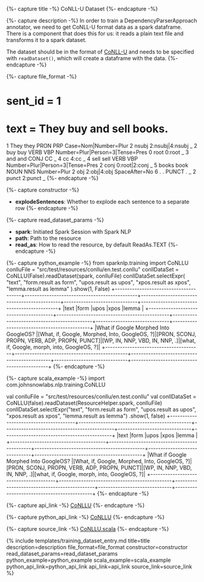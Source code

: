 {%- capture title -%}
CoNLL-U Dataset
{%- endcapture -%}

{%- capture description -%}
In order to train a DependencyParserApproach annotator, we need to get CoNLL-U format data as a spark dataframe. There is a component that does this for us: it reads a plain text file and transforms it to a spark dataset.

The dataset should be in the format of [CoNLL-U](https://universaldependencies.org/format.html) and needs to be specified with `readDataset()`, which will create a dataframe with the data.
{%- endcapture -%}

{%- capture file_format -%}
# sent_id = 1
# text = They buy and sell books.
1   They     they    PRON    PRP    Case=Nom|Number=Plur               2   nsubj   2:nsubj|4:nsubj   _
2   buy      buy     VERB    VBP    Number=Plur|Person=3|Tense=Pres    0   root    0:root            _
3   and      and     CONJ    CC     _                                  4   cc      4:cc              _
4   sell     sell    VERB    VBP    Number=Plur|Person=3|Tense=Pres    2   conj    0:root|2:conj     _
5   books    book    NOUN    NNS    Number=Plur                        2   obj     2:obj|4:obj       SpaceAfter=No
6   .        .       PUNCT   .      _                                  2   punct   2:punct           _
{%- endcapture -%}

{%- capture constructor -%}
- **explodeSentences**: Whether to explode each sentence to a separate row
{%- endcapture -%}

{%- capture read_dataset_params -%}
- **spark**: Initiated Spark Session with Spark NLP
- **path**: Path to the resource
- **read_as**: How to read the resource, by default ReadAs.TEXT
{%- endcapture -%}

{%- capture python_example -%}
from sparknlp.training import CoNLLU
conlluFile = "src/test/resources/conllu/en.test.conllu"
conllDataSet = CoNLLU(False).readDataset(spark, conlluFile)
conllDataSet.selectExpr(
    "text",
    "form.result as form",
    "upos.result as upos",
    "xpos.result as xpos",
    "lemma.result as lemma"
).show(1, False)
+---------------------------------------+----------------------------------------------+---------------------------------------------+------------------------------+--------------------------------------------+
|text                                   |form                                          |upos                                         |xpos                          |lemma                                       |
+---------------------------------------+----------------------------------------------+---------------------------------------------+------------------------------+--------------------------------------------+
|What if Google Morphed Into GoogleOS?  |[What, if, Google, Morphed, Into, GoogleOS, ?]|[PRON, SCONJ, PROPN, VERB, ADP, PROPN, PUNCT]|[WP, IN, NNP, VBD, IN, NNP, .]|[what, if, Google, morph, into, GoogleOS, ?]|
+---------------------------------------+----------------------------------------------+---------------------------------------------+------------------------------+--------------------------------------------+
{%- endcapture -%}

{%- capture scala_example -%}
import com.johnsnowlabs.nlp.training.CoNLLU

val conlluFile = "src/test/resources/conllu/en.test.conllu"
val conllDataSet = CoNLLU(false).readDataset(ResourceHelper.spark, conlluFile)
conllDataSet.selectExpr("text", "form.result as form", "upos.result as upos", "xpos.result as xpos", "lemma.result as lemma")
  .show(1, false)
+---------------------------------------+----------------------------------------------+---------------------------------------------+------------------------------+--------------------------------------------+
|text                                   |form                                          |upos                                         |xpos                          |lemma                                       |
+---------------------------------------+----------------------------------------------+---------------------------------------------+------------------------------+--------------------------------------------+
|What if Google Morphed Into GoogleOS?  |[What, if, Google, Morphed, Into, GoogleOS, ?]|[PRON, SCONJ, PROPN, VERB, ADP, PROPN, PUNCT]|[WP, IN, NNP, VBD, IN, NNP, .]|[what, if, Google, morph, into, GoogleOS, ?]|
+---------------------------------------+----------------------------------------------+---------------------------------------------+------------------------------+--------------------------------------------+
{%- endcapture -%}

{%- capture api_link -%}
[CoNLLU](/api/com/johnsnowlabs/nlp/training/CoNLLU.html)
{%- endcapture -%}

{%- capture python_api_link -%}
[CoNLLU](/api/python/reference/autosummary/sparknlp/training/conllu/index.html#sparknlp.training.conllu.CoNLLU)
{%- endcapture -%}

{%- capture source_link -%}
[CoNLLU.scala](https://github.com/JohnSnowLabs/spark-nlp/tree/master/src/main/scala/com/johnsnowlabs/nlp/training/CoNLLU.scala)
{%- endcapture -%}

{% include templates/training_dataset_entry.md
title=title
description=description
file_format=file_format
constructor=constructor
read_dataset_params=read_dataset_params
python_example=python_example
scala_example=scala_example
python_api_link=python_api_link
api_link=api_link
source_link=source_link
%}